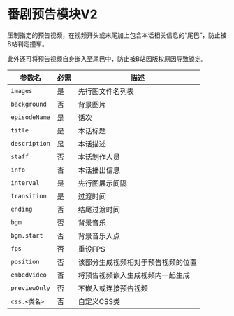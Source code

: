 # 番剧预告模块V2

压制指定的预告视频，在视频开头或末尾加上包含本话相关信息的“尾巴”，防止被B站判定撞车。

此外还可将预告视频自身嵌入至尾巴中，防止被B站因版权原因导致锁定。

|参数名|必需|描述|
|---|---|---|
|`images`|是|先行图文件名列表|
|`background`|否|背景图片|
|`episodeName`|是|话次|
|`title`|是|本话标题|
|`description`|是|本话描述|
|`staff`|否|本话制作人员|
|`info`|否|本话播出信息|
|`interval`|是|先行图展示间隔|
|`transition`|是|过渡时间|
|`ending`|否|结尾过渡时间|
|`bgm`|否|背景音乐|
|`bgm.start`|否|背景音乐入点|
|`fps`|否|重设FPS|
|`position`|否|该部分生成视频相对于预告视频的位置|
|`embedVideo`|否|将预告视频嵌入生成视频内一起生成|
|`previewOnly`|否|不嵌入或连接预告视频|
|`css.<类名>`|否|自定义CSS类|
